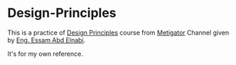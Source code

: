 # Design-Principles

This is a practice of [Design Principles](https://www.youtube.com/playlist?list=PL4n1Qos4Tb6ThSyydEJTm7xJ3qEwE8Oyu) course from [Metigator](https://www.youtube.com/@Metigator) Channel given by [Eng. Essam Abd Elnabi](https://www.linkedin.com/in/iabdelnabi).

It's for my own reference. 